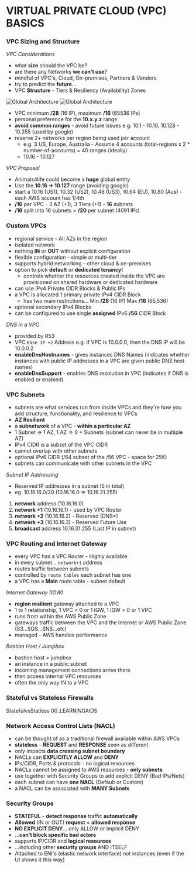 # VIRTUAL PRIVATE CLOUD (VPC) BASICS

### VPC Sizing and Structure

_VPC Considerations_

- what **size** should the VPC be?
- are there any Networks **we can't use**?
- mindful of VPC's, Cloud, On-premises, Partners & Vendors
- try to predict the **future**...
- VPC **Structure** - Tiers & Resiliency (Availability) Zones

![Global Architecture](../00_LEARNINGAIDS/VPCConsiderations-1.png)
![Global Architecture](../00_LEARNINGAIDS/VPCConsiderations-2.png)

- VPC minimum **/28** (16 IP), maximum **/16** (65536 IPs)
- personal preference for the **10.x.y.z** range
- **avoid common ranges** - avoid future issues e.g. 10.1 - 10.10, 10.128 - 10.255 (used by google)
- reserve 2+ networks per region being used per account
  - e.g. 3 US, Europe, Australia - Assume 4 accounts (total-regions x 2 \* number-of-accounts) = 40 ranges (ideally)
  - 10.16 - 10.127

_VPC Proposal_

- Animals4life could become a **huge** global entity
- Use the **10.16 -> 10.127** range (avoiding google)
- start a 10.16 (US1), 10.32 (US2), 10.48 (US3), 10.64 (EU), 10.80 (Aus) - each AWS account has 1/4th
- **/16** per VPC - 3 AZ (+1), 3 Tiers (+1) - **16** subnets
- **/16** split into 16 subnets = **/20** per subnet (4091 IPs)

### Custom VPCs

- regional service - All AZs in the region
- isolated network
- nothing **IN** or **OUT** without explicit configuration
- flexible configuration - simple or multi-tier
- supports hybrid networking - other cloud & on-premises
- option to pick **default** or **dedicated tenancy!**
  - controls whether the resources created inside the VPC are provisioned on shared hardware or dedicated hardware
- can use IPv4 Private CIDR Blocks & Public IPs
- a VPC is allocated 1 primary private IPv4 CIDR Block
  - has two main restrictions... Min **/28** (16 IP) Max **/16** (65,536)
- optional secondary IPv4 Blocks
- can be configured to use single **assigned** IPv6 **/56** CIDR Block

_DNS in a VPC_

- provided by R53
- VPC `Base IP +2` Address e.g. if VPC is 10.0.0.0, then the DNS IP will be 10.0.0.2
- **enableDnsHostnames** - gives instances DNS Names (indicates whether instances with public IP addresses in a VPC are given public DNS host names)
- **enableDnsSupport** - enables DNS resolution in VPC (indicates if DNS is enabled or enabled)

### VPC Subnets

- subnets are what services run from inside VPCs and they're how you add structure, functionality, and resilience to VPCs
- **AZ Resilient**
- a **subnetwork** of a VPC - **within a particular AZ**
- 1 Subnet => 1 AZ, 1 AZ => 0 + Subnets (subnet can never be in multiple AZ)
- IPv4 CIDR is a subset of the VPC CIDR
- cannot overlap with other subnets
- optional IPv6 CIDR (/64 subset of the /56 VPC - space for 256)
- subnets can communicate with other subnets in the VPC

_Subnet IP Addressing_

- Reserved IP addresses in a subnet (5 in total)
- eg. 10.16.16.0/20 (10.16.16.0 => 10.16.31.255)

1. **network** address (10.16.16.0)
2. **network +1** (10.16.16.1) - used by VPC Router
3. **network +2** (10.16.16.2) - Reserved (DNS\*)
4. **network +3** (10.16.16.3) - Reserved Future Use
5. **broadcast** address 10.16.31.255 (Last IP in subnet)

### VPC Routing and Internet Gateway

- every VPC has a VPC Router - Highly available
- in every subnet... `network+1` address
- routes traffic between subnets
- controlled by `route tables` each subnet has one
- a VPC has a **Main** route table - subnet default

_Internet Gateway (IGW)_

- **region resilient** gateway attached to a VPC
- 1 to 1 relationship, 1 VPC = 0 or 1 IGW, 1 IGW = 0 or 1 VPC
- runs from within the AWS Public Zone
- gateways traffic between the VPC and the Internet or AWS Public Zone (S3...SQS...SNS...etc)
- managed - AWS handles performance

_Bastion Host / Jumpbox_

- bastion host = jumpbox
- an instance in a public subnet
- incoming management connections arrive there
- then access internal VPC resources
- often the only way IN to a VPC

### Stateful vs Stateless Firewalls

StatefulvsStatless 00_LEARNINGAIDS

### Network Access Control Lists (NACL)

- can be thought of as a traditional firewall available within AWS VPCs
- **stateless** - **REQUEST** and **RESPONSE** seen as different
- only impacts **data crossing subnet boundary**
- NACLs can **EXPLICITLY ALLOW** and **DENY**
- IPs/CIDR, Ports & protocols - no logical resources
- NACLs cannot be assigned to AWS resources - **only subnets**
- use together with Security Groups to add explicit DENY (Bad IPs/Nets)
- each subnet can have **one NACL** (Default or Custom)
- a NACL can be associated with **MANY Subnets**

### Security Groups

- **STATEFUL** - **detect response** traffic **automatically**
- **Allowed** (IN or OUT) **request** = **allowed response**
- **NO EXPLICIT DENY**... only ALLOW or Implicit DENY
- ...**can't block specific bad actors**
- supports IP/CIDR and **logical resources**
- ...including other **security groups** AND ITSELF
- Attached to ENI's (elastic network interface) not instances (even if the UI shows it this way)
